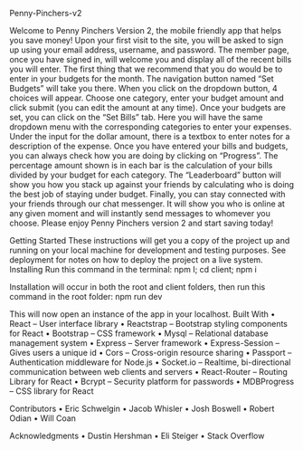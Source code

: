 Penny-Pinchers-v2

Welcome to Penny Pinchers Version 2, the mobile friendly app that helps you save money! Upon your first visit to the site, you will be asked to sign up using your email address, username, and password.  The member page, once you have signed in, will welcome you and display all of the recent bills you will enter.  The first thing that we recommend that you do would be to enter in your budgets for the month.  The navigation button named “Set Budgets” will take you there.  When you click on the dropdown button, 4 choices will appear.  Choose one category, enter your budget amount and click submit (you can edit the amount at any time).   Once your budgets are set, you can click on the “Set Bills” tab.  Here you will have the same dropdown menu with the corresponding categories to enter your expenses.  Under the input for the dollar amount, there is a textbox to enter notes for a description of the expense.  Once you have entered your bills and budgets, you can always check how you are doing by clicking on “Progress”.  The percentage amount shown is in each bar is the calculation of your bills divided by your budget for each category.  The “Leaderboard” button will show you how you stack up against your friends by calculating who is doing the best job of staying under budget.  Finally, you can stay connected with your friends through our chat messenger.  It will show you who is online at any given moment and will instantly send messages to whomever you choose.  Please enjoy Penny Pinchers version 2 and start saving today!

Getting Started
These instructions will get you a copy of the project up and running on your local machine for development and testing purposes. See deployment for notes on how to deploy the project on a live system.
Installing
Run this command in the terminal: 
npm I; cd client; npm i

Installation will occur in both the root and client folders, then run this command in the root folder:
npm run dev

This will now open an instance of the app in your localhost.
Built With
•	React – User interface library
•	Reactstrap – Bootstrap styling components for React
•	Bootstrap – CSS framework
•	Mysql – Relational database management system
•	Express – Server framework
•	Express-Session – Gives users a unique id
•	Cors – Cross-origin resource sharing
•	Passport – Authentication middleware for Node.js
•	Socket.io – Realtime, bi-directional communication between web clients and servers
•	React-Router – Routing Library for React
•	Bcrypt – Security platform for passwords
•	MDBProgress – CSS library for React

Contributors
•	Eric Schwelgin
•	Jacob Whisler
•	Josh Boswell
•	Robert Odian
•	Will Coan

Acknowledgments
•	Dustin Hershman
•	Eli Steiger
•	Stack Overflow

